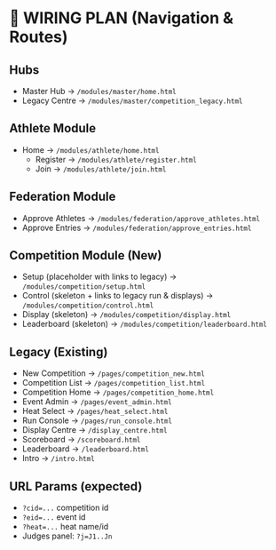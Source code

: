 # 🔗 WIRING PLAN (Navigation & Routes)

## Hubs
- Master Hub → `/modules/master/home.html`
- Legacy Centre → `/modules/master/competition_legacy.html`

## Athlete Module
- Home → `/modules/athlete/home.html`
  - Register → `/modules/athlete/register.html`
  - Join → `/modules/athlete/join.html`

## Federation Module
- Approve Athletes → `/modules/federation/approve_athletes.html`
- Approve Entries → `/modules/federation/approve_entries.html`

## Competition Module (New)
- Setup (placeholder with links to legacy) → `/modules/competition/setup.html`
- Control (skeleton + links to legacy run & displays) → `/modules/competition/control.html`
- Display (skeleton) → `/modules/competition/display.html`
- Leaderboard (skeleton) → `/modules/competition/leaderboard.html`

## Legacy (Existing)
- New Competition → `/pages/competition_new.html`
- Competition List → `/pages/competition_list.html`
- Competition Home → `/pages/competition_home.html`
- Event Admin → `/pages/event_admin.html`
- Heat Select → `/pages/heat_select.html`
- Run Console → `/pages/run_console.html`
- Display Centre → `/display_centre.html`
- Scoreboard → `/scoreboard.html`
- Leaderboard → `/leaderboard.html`
- Intro → `/intro.html`

## URL Params (expected)
- `?cid=...` competition id
- `?eid=...` event id
- `?heat=...` heat name/id
- Judges panel: `?j=J1..Jn`